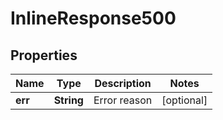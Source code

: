 

# InlineResponse500

## Properties

Name | Type | Description | Notes
------------ | ------------- | ------------- | -------------
**err** | **String** | Error reason |  [optional]



